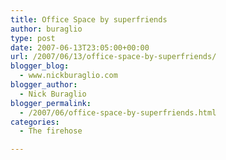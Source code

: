 ```yaml
---
title: Office Space by superfriends
author: buraglio
type: post
date: 2007-06-13T23:05:00+00:00
url: /2007/06/13/office-space-by-superfriends/
blogger_blog:
  - www.nickburaglio.com
blogger_author:
  - Nick Buraglio
blogger_permalink:
  - /2007/06/office-space-by-superfriends.html
categories:
  - The firehose

---
```

